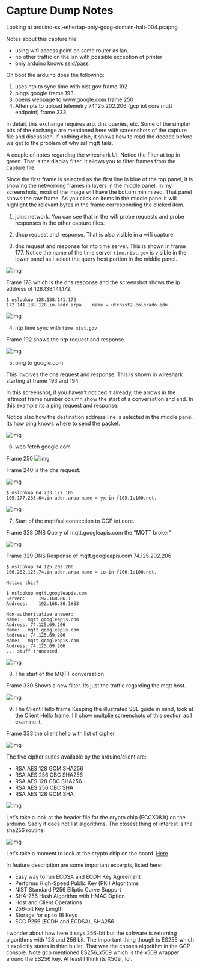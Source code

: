 # Capture Dump Notes

Looking at arduino-ssl-ethertap-only-goog-domain-halt-004.pcapng

Notes about this capture file

* using wifi access point on same router as lan.
* no other traffic on the lan with possible exception of printer
* only arduino knows ssid/pass

On boot the arduino does the following:

1. uses ntp to sync time with nist.gov 
  frame 192
2. pings google
  frame 193
3. opens webpage to www.google.com
  frame 250
4. Attempts to upload telemetry 74.125.202.206 (gcp iot core mqtt endpoint)
  frame 333

In detail, this exchange requires arp, dns queries, etc.  Some of the simpler
bits of the exchange are mentioned here with screenshots of the capture file 
and discussion.  If nothing else, it shows how to read the decode before
we get to the problem of why ssl mqtt fails.

A couple of notes regarding the wireshark UI.  Notice the filter at top
in green.   That is the display filter.  It allows you to filter frames
from the capture file.  

Since the first frame is selected as the first line in blue of the top panel,
it is showing the networking frames in layers in the middle panel.  In my 
screenshots, most of the image will have the bottom minimized.  That 
panel shows the raw frame.  As you click on items in the middle panel 
it will highlight the relevant bytes in the frame corresponding the clicked
item.

1. joins network.  You can see that in the wifi probe requests and 
probe responses in the other capture files.

2. dhcp request and response.  That is also visible in a wifi capture.

3. dns request and response for ntp time server.  This is shown in 
frame 177.  Notice the name of the time server `time.nist.gov` is visible
in the lower panel as I select the query host portion in the middle panel.

![img](imgs/ss2.png)

Frame 178 which is the dns response and the screenshot shows the 
ip address of 128.138.141.172.  

```
$ nslookup 128.138.141.172
172.141.138.128.in-addr.arpa	name = utcnist2.colorado.edu.
```

![img](imgs/ss3.png)


4. ntp time sync with `time.nist.gov`

Frame 192 shows the ntp request and response.

![img](imgs/ss5.png)

5. ping to google.com

This involves the dns request and response.  This is shown in 
wireshark starting at frame 193 and 194.

In this screenshot, if you haven't noticed it already, the arrows in the 
leftmost frame number column show the start of a conversation and end.
In this example its a ping request and response.

Notice also how the destination address line is selected in the middle 
panel.  Its how ping knows where to send the packet.

![img](imgs/ss1.png)

6. web fetch google.com

Frame 250
![img](imgs/ss8.png)

Frame 240 is the dns request.

![img](imgs/ss6.png)

```
$ nslookup 64.233.177.105
105.177.233.64.in-addr.arpa	name = yx-in-f105.1e100.net.
```

![img](imgs/ss7.png)


7. Start of the mqtt/ssl connection to GCP iot core.

Frame 328 DNS Query of mqtt.googleapis.com the "MQTT broker"


![img](imgs/ss9.png)

Frame 329 DNS Response of mqtt.googleapis.com 74.125.202.206

```
$ nslookup 74.125.202.206
206.202.125.74.in-addr.arpa	name = io-in-f206.1e100.net.

Notice this?

$ nslookup mqtt.googleapis.com
Server:		192.168.86.1
Address:	192.168.86.1#53

Non-authoritative answer:
Name:	mqtt.googleapis.com
Address: 74.125.69.206
Name:	mqtt.googleapis.com
Address: 74.125.69.206
Name:	mqtt.googleapis.com
Address: 74.125.69.206
... stuff truncated

```

![img](imgs/ss10.png)


8.  The start of the MQTT conversation

Frame 330 Shows a new filter.  Its just the traffic regarding the
mqtt host.


![img](imgs/ss12.png)

9. The Client Hello frame
Keeping the illustrated SSL guide in mind, look at the Client 
Hello frame.  I'll show multplie screenshots of this section 
as I examine it.  

Frame 333 the client hello with list of cipher 


![img](imgs/ss13.png)

The five cipher suites available by the arduino/client are:

* RSA AES 128 GCM SHA256
* RSA AES 256 CBC SHA256
* RSA AES 128 CBC SHA256
* RSA AES 256 CBC SHA
* RSA AES 128 GCM SHA

![img](imgs/ss14.png)

Let's take a look at the header file for the crypto chip (ECCX08.h) on the arduino.
Sadly it does not list algorithms.  The closest thing of interest is the
sha256 routine.


![img](imgs/ss15.png)

Let's take a moment to look at the crypto chip on the board.  [Here](https://www.microchip.com/en-us/product/atecc508a)

In feature description are some important excerpts, listed here:

* Easy way to run ECDSA and ECDH Key Agreement
* Performs High-Speed Public Key (PKI) Algorithms
* NIST Standard P256 Elliptic Curve Support
* SHA-256 Hash Algorithm with HMAC Option
* Host and Client Operations
* 256-bit Key Length
* Storage for up to 16 Keys
* ECC P256 (ECDH and ECDSA), SHA256

I wonder about how here it says 256-bit but the software is returning algorithms
with 128 and 256 bit.  The important thing though is ES256 which it explicitly 
states in third  bullet.  That was the chosen algorithm in the GCP console.
Note gcp mentioned ES256_x509 which is the x509 wrapper around the ES256 key.
At least I think its X509,, lol.



